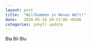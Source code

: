 ```yaml
---
layout: post
title:  "Willkommen in Nevas Welt!"
date:   2020-05-18 20:51:08 +0200
categories: jekyll update
---
```

Bla Bli Blu

[jekyll-docs]: https://jekyllrb.com/docs/home
[jekyll-gh]:   https://github.com/jekyll/jekyll
[jekyll-talk]: https://talk.jekyllrb.com/
